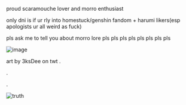 proud scaramouche lover and morro enthusiast

only dni is if ur rly into homestuck/genshin fandom + harumi likers(esp apologists ur all weird as fuck)

pls ask me to tell you about morro lore pls pls pls pls pls pls pls pls

![image](https://user-images.githubusercontent.com/111026664/232308079-406d4ff2-14da-489f-9e19-7ecc2a866054.png)

art by 3ksDee on twt
.

.

.

![truth](https://user-images.githubusercontent.com/111026664/232308779-214a4e58-ba8a-4205-a89c-abde123aead9.gif)
